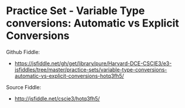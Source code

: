 # Practice Set - Variable Type conversions: Automatic vs Explicit Conversions

Github Fiddle:
- https://jsfiddle.net/gh/get/library/pure/Harvard-DCE-CSCIE3/e3-jsfiddles/tree/master/practice-sets/variable-type-conversions-automatic-vs-explicit-conversions-hotq3fh5/

Source Fiddle:
- http://jsfiddle.net/cscie3/hotq3fh5/

